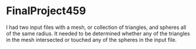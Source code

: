 # FinalProject459
I had two input files with a mesh, or collection of triangles, and spheres all of the same radius. It needed to be determined whether any of the triangles in the mesh intersected or touched any of the spheres in the input file. 
